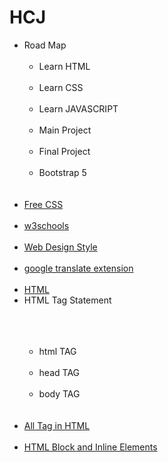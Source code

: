 # HCJ

<ul>
  <li>Road Map<br>
    <br>
    <ul>
      <li>Learn HTML<br>
      </li><br>
      <li>Learn CSS<br>
      </li><br>
      <li>Learn JAVASCRIPT<br>
      </li><br>
      <li>Main Project<br>
      </li><br>
      <li>Final Project<br>
      </li><br>
      <li>Bootstrap 5<br>
      </li><br>
    </ul>
  </li><br>
  <li><a href="https://www.free-css.com/free-css-templates" target="_blank">Free CSS</a></li><br>
  <li><a target="_blank" href="https://www.w3schools.com/">w3schools</a></li><br>
  <li><a target="_blank" href="https://laman7.com/website-design-style/">Web Design Style</a></li><br>
  <li><a target="_blank" href="https://chrome.google.com/webstore/detail/google-translate/aapbdbdomjkkjkaonfhkkikfgjllcleb?hl=en">google translate extension</a></li><br>
  <li><a target="_blank" href="https://www.w3schools.com/html/">HTML</a>
  <li>HTML Tag Statement</li><br>
    <br>
    <br>
    <ul>
      <li>html TAG</li><br>
      <li>head TAG</li><br>
      <li>body TAG</li><br>
    </ul>
  </li><br>
  <li><a target="_blank" href="https://www.w3schools.com/tags/default.asp">All Tag in HTML</a></li><br>
  <li><a target="_blank" href="https://www.w3schools.com/html/html_blocks.asp">HTML Block and Inline Elements</a></li><br>
  
</ul>

